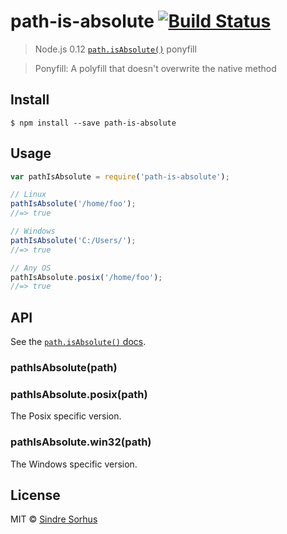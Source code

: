 # path-is-absolute [![Build Status](https://travis-ci.org/sindresorhus/path-is-absolute.svg?branch=master)](https://travis-ci.org/sindresorhus/path-is-absolute)

> Node.js 0.12 [`path.isAbsolute()`](http://nodejs.org/api/path.html#path_path_isabsolute_path) ponyfill

> Ponyfill: A polyfill that doesn't overwrite the native method


## Install

```
$ npm install --save path-is-absolute
```


## Usage

```js
var pathIsAbsolute = require('path-is-absolute');

// Linux
pathIsAbsolute('/home/foo');
//=> true

// Windows
pathIsAbsolute('C:/Users/');
//=> true

// Any OS
pathIsAbsolute.posix('/home/foo');
//=> true
```


## API

See the [`path.isAbsolute()` docs](http://nodejs.org/api/path.html#path_path_isabsolute_path).

### pathIsAbsolute(path)

### pathIsAbsolute.posix(path)

The Posix specific version.

### pathIsAbsolute.win32(path)

The Windows specific version.


## License

MIT © [Sindre Sorhus](http://sindresorhus.com)


